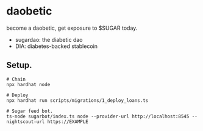 daobetic
========

become a daobetic, get exposure to $SUGAR today.

* sugardao: the diabetic dao
* DIA: diabetes-backed stablecoin


## Setup.

```
# Chain
npx hardhat node

# Deploy
npx hardhat run scripts/migrations/1_deploy_loans.ts

# Sugar feed bot.
ts-node sugarbot/index.ts node --provider-url http://localhost:8545 --nightscout-url https://EXAMPLE
```